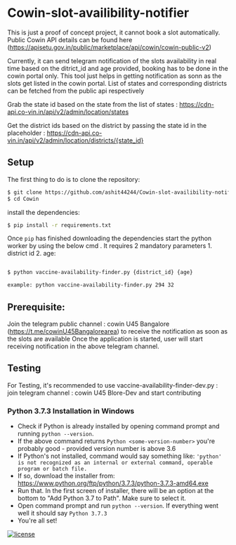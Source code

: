 # Cowin-slot-availibility-notifier

This is just a proof of concept project, it cannot book a slot automatically.
Public Cowin API details can be found here (https://apisetu.gov.in/public/marketplace/api/cowin/cowin-public-v2)

Currently, it can send telegram notification of the slots availability in real time based on the ditrict_id and age provided, booking has to be done in the cowin portal only.
This tool just helps in getting notification as sonn as the slots get listed in the cowin portal. 
List of states and corresponding districts can be fetched from the public api respectively

Grab the state id based on the state from the list of states : https://cdn-api.co-vin.in/api/v2/admin/location/states

Get the district ids based on the district by passing the state id in the placeholder : https://cdn-api.co-vin.in/api/v2/admin/location/districts/{state_id}

## Setup

The first thing to do is to clone the repository:

```sh
$ git clone https://github.com/ashit44244/Cowin-slot-availibility-notifier.git
$ cd Cowin
```

install the dependencies:

```sh
$ pip install -r requirements.txt
```

Once `pip` has finished downloading the dependencies start the python worker by using 
the below cmd . It requires 2 mandatory parameters 1. district id 2. age:
```sh

$ python vaccine-availability-finder.py {district_id} {age}

example: python vaccine-availability-finder.py 294 32 


```
## Prerequisite:

Join the telegram public channel : cowin U45 Bangalore (https://t.me/cowinU45Bangalorearea) to receive the notification as soon as the slots are available
Once the application is started, user will start receiving notification in the above telegram channel.


## Testing

For Testing, it's recommended to use vaccine-availability-finder-dev.py : join telegram channel : cowin U45 Blore-Dev and start contributing





### Python 3.7.3 Installation in Windows
- Check if Python is already installed by opening command prompt and running ```python --version```.
- If the above command returns ```Python <some-version-number>``` you're probably good - provided version number is above 3.6
- If Python's not installed, command would say something like: ```'python' is not recognized as an internal or external command, operable program or batch file.```
- If so, download the installer from: https://www.python.org/ftp/python/3.7.3/python-3.7.3-amd64.exe
- Run that. In the first screen of installer, there will be an option at the bottom to "Add Python 3.7 to Path". Make sure to select it.
- Open command prompt and run ```python --version```. If everything went well it should say ```Python 3.7.3```
- You're all set! 

[![license](https://img.shields.io/github/license/DAVFoundation/captain-n3m0.svg?style=flat-square)](https://github.com/DAVFoundation/captain-n3m0/blob/master/LICENSE)
